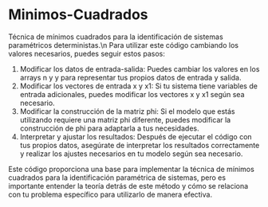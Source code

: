 # Minimos-Cuadrados
Técnica de mínimos cuadrados para la identificación de sistemas paramétricos deterministas.\n
Para utilizar este código cambiando los valores necesarios, puedes seguir estos pasos:
1. Modificar los datos de entrada-salida: Puedes cambiar los valores en los arrays n y y para representar tus propios datos de entrada y salida.
2. Modificar los vectores de entrada x y x1: Si tu sistema tiene variables de entrada adicionales, puedes modificar los vectores x y x1 según sea necesario.
3. Modificar la construcción de la matriz phi: Si el modelo que estás utilizando requiere una matriz phi diferente, puedes modificar la construcción de phi para adaptarla a tus necesidades.
4. Interpretar y ajustar los resultados: Después de ejecutar el código con tus propios datos, asegúrate de interpretar los resultados correctamente y realizar los ajustes necesarios en tu modelo según sea necesario.

Este código proporciona una base para implementar la técnica de mínimos cuadrados para la identificación paramétrica de sistemas, pero es importante entender la teoría detrás de este método y cómo se relaciona con tu problema específico para utilizarlo de manera efectiva.
